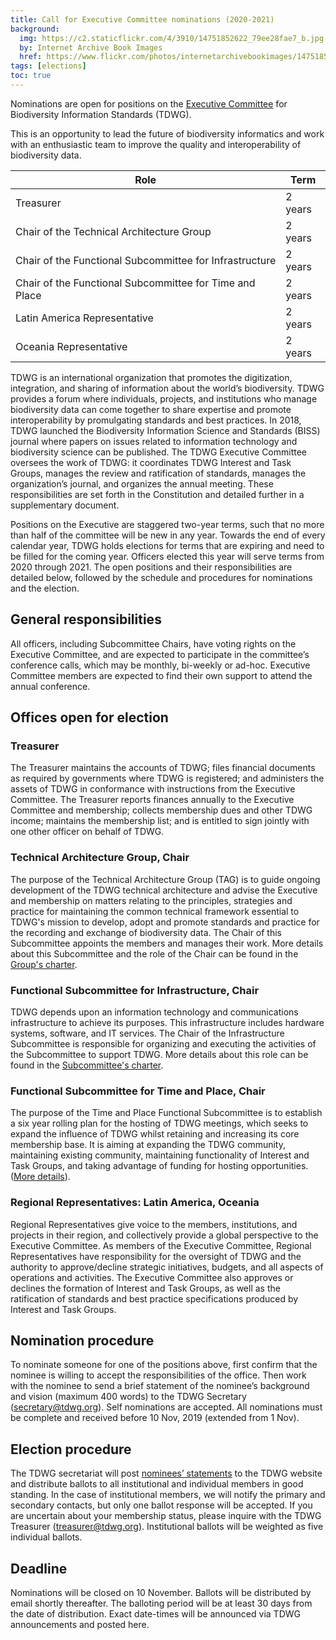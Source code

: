 ```yaml
---
title: Call for Executive Committee nominations (2020-2021)
background:
  img: https://c2.staticflickr.com/4/3910/14751852622_79ee28fae7_b.jpg
  by: Internet Archive Book Images
  href: https://www.flickr.com/photos/internetarchivebookimages/14751852622/
tags: [elections]
toc: true
---
```


Nominations are open for positions on the [Executive Committee](/about/executive/) for Biodiversity Information Standards (TDWG).

This is an opportunity to lead the future of biodiversity informatics and work with an enthusiastic team to improve the quality and interoperability of biodiversity data.

Role | Term
--- | ---
Treasurer | 2 years
Chair of the Technical Architecture Group | 2 years
Chair of the Functional Subcommittee for Infrastructure | 2 years
Chair of the Functional Subcommittee for Time and Place | 2 years
Latin America Representative | 2 years
Oceania Representative | 2 years

TDWG is an international organization that promotes the digitization, integration, and sharing of information about the world’s biodiversity. TDWG provides a forum where individuals, projects, and institutions who manage biodiversity data can come together to share expertise and promote interoperability by promulgating standards and best practices. In 2018, TDWG launched the Biodiversity Information Science and Standards (BISS) journal where papers on issues related to information technology and biodiversity science can be published. The TDWG Executive Committee oversees the work of TDWG: it coordinates TDWG Interest and Task Groups, manages the review and ratification of standards, manages the organization’s journal, and organizes the annual meeting. These responsibilities are set forth in the Constitution and detailed further in a supplementary document. 

Positions on the Executive are staggered two-year terms, such that no more than half of the committee will be new in any year. Towards the end of every calendar year, TDWG holds elections for terms that are expiring and need to be filled for the coming year. Officers elected this year will serve terms from 2020 through 2021. The open positions and their responsibilities are detailed below, followed by the schedule and procedures for nominations and the election.

## General responsibilities

All officers, including Subcommittee Chairs, have voting rights on the Executive Committee, and are expected to participate in the committee’s conference calls, which may be monthly, bi-weekly or ad-hoc. Executive Committee members are expected to find their own support to attend the annual conference.

## Offices open for election

### Treasurer

The Treasurer maintains the accounts of TDWG; files financial documents as required by governments where TDWG is registered; and administers the assets of TDWG in conformance with instructions from the Executive Committee. The Treasurer reports finances annually to the Executive Committee and membership; collects membership dues and other TDWG income; maintains the membership list; and is entitled to sign jointly with one other officer on behalf of TDWG.  

### Technical Architecture Group, Chair

The purpose of the Technical Architecture Group (TAG) is to guide ongoing development of the TDWG technical architecture and advise the Executive and membership on matters relating to the principles, strategies and practice for maintaining the common technical framework essential to TDWG's mission to develop, adopt and promote standards and practice for the recording and exchange of biodiversity data.  The Chair of this Subcommittee appoints the members and manages their work. More details about this Subcommittee and the role of the Chair can be found in the [Group's charter](/about/committees/tag/). 

### Functional Subcommittee for Infrastructure, Chair

TDWG depends upon an information technology and communications infrastructure to achieve its purposes. This infrastructure includes hardware systems, software, and IT services. The Chair of the Infrastructure Subcommittee is responsible for organizing and executing the activities of the Subcommittee to support TDWG. More details about this role can be found in the [Subcommittee's charter](/about/committees/infrastructure/).

### Functional Subcommittee for Time and Place, Chair

The purpose of the Time and Place Functional Subcommittee is to establish a six year rolling plan for the hosting of TDWG meetings, which seeks to expand the influence of TDWG whilst retaining and increasing its core membership base. It is aiming at expanding the TDWG community, maintaining existing community, maintaining functionality of Interest and Task Groups, and taking advantage of funding for hosting opportunities. ([More details](/about/committees/tardis/)).

### Regional Representatives: Latin America, Oceania

Regional Representatives give voice to the members, institutions, and projects in their region, and collectively provide a global perspective to the Executive Committee. As members of the Executive Committee, Regional Representatives have responsibility for the oversight of TDWG and the authority to approve/decline strategic initiatives, budgets, and all aspects of operations and activities. The Executive Committee also approves or declines the formation of Interest and Task Groups, as well as the ratification of standards and best practice specifications produced by Interest and Task Groups.

## Nomination procedure

To nominate someone for one of the positions above, first confirm that the nominee is willing to accept the responsibilities of the office. Then work with the nominee to send a brief statement of the nominee’s background and vision (maximum 400 words) to the TDWG Secretary (<secretary@tdwg.org>). Self nominations are accepted. All nominations must be complete and received before 10 Nov, 2019 (extended from 1 Nov).

## Election procedure

The TDWG secretariat will post [nominees’ statements](/about/executive/2020/) to the TDWG website and distribute ballots to all institutional and individual members in good standing. In the case of institutional members, we will notify the primary and secondary contacts, but only one ballot response will be accepted. If you are uncertain about your membership status, please inquire with the TDWG Treasurer (<treasurer@tdwg.org>). Institutional ballots will be weighted as five individual ballots.

## Deadline

Nominations will be closed on 10 November. Ballots will be distributed by email shortly thereafter. The balloting period will be at least 30 days from the date of distribution. Exact date-times will be announced via TDWG announcements and posted here.
